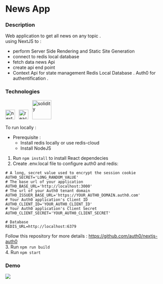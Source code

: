 # News App


### Description
Web application to get all news on any topic .<br/>
using NextJS to : 
- perform Server Side Rendering and Static Site Generation
- connect to redis local database
- fetch data news Api
- create api end point
- Context Api for state management 
Redis Local Database .
Auth0 for authentification .



### Technologies


 <img  alt="next" width="30px" src="https://seeklogo.com/images/N/next-js-logo-8FCFF51DD2-seeklogo.com.png" />  &nbsp;  <img  alt="react" width="30px" src="https://grafikart.fr/uploads/icons/redis.svg" /> &nbsp;
<img  alt="solidity" width="60px" src="https://www.drupal.org/files/project-images/brand%20evolution_logo_Auth0_black.png" />

To run locally : 
- Prerequisite : 
   - Install redis locally or use redis-cloud 
   - Install NodeJS
                  
1. Run  ```npm install```  to install React dependecies
2. Create .env.local file to configure auth0 and redis:
```
# A long, secret value used to encrypt the session cookie
AUTH0_SECRET='LONG_RANDOM_VALUE'
# The base url of your application
AUTH0_BASE_URL='http://localhost:3000'
# The url of your Auth0 tenant domain
AUTH0_ISSUER_BASE_URL='https://YOUR_AUTH0_DOMAIN.auth0.com'
# Your Auth0 application's Client ID
AUTH0_CLIENT_ID='YOUR_AUTH0_CLIENT_ID'
# Your Auth0 application's Client Secret
AUTH0_CLIENT_SECRET='YOUR_AUTH0_CLIENT_SECRET'

# Database
REDIS_URL=http://localhost:6379
``` 
Follow this repository for more details : https://github.com/auth0/nextjs-auth0 <br/>
3. Run  ```npm run build``` <br/>
4. Run  ```npm start``` <br />

### Demo 
![](https://github.com/Ramy99-dev/nextjs-news-app/blob/master/media/demo.gif)

